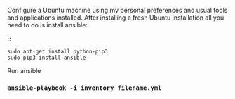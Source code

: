 Configure a Ubuntu machine using my personal preferences and usual tools and applications installed.
After installing a fresh Ubuntu installation all you need to do is install ansible:

::

    sudo apt-get install python-pip3
    sudo pip3 install ansible

Run ansible

### `ansible-playbook -i inventory filename.yml`
